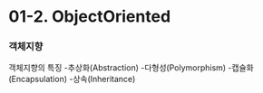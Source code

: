 # 01-2. ObjectOriented

<h3>객체지향</h3>
객체지향의 특징
-추상화(Abstraction)
-다형성(Polymorphism)
-캡슐화(Encapsulation)
-상속(Inheritance)
